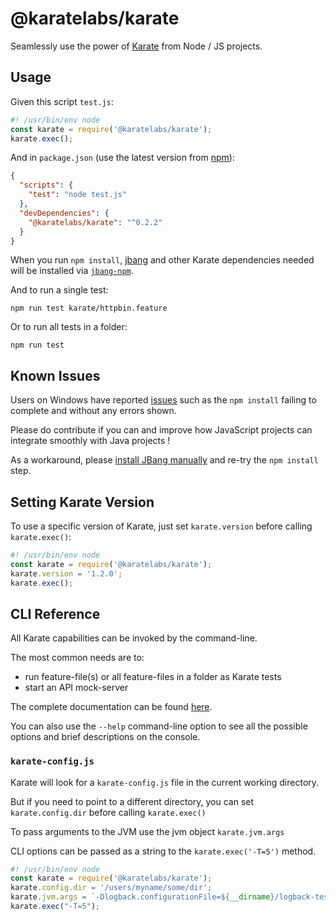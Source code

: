 # @karatelabs/karate
Seamlessly use the power of [Karate](https://github.com/karatelabs/karate) from Node / JS projects.

## Usage
Given this script `test.js`:

```js
#! /usr/bin/env node
const karate = require('@karatelabs/karate');
karate.exec();
```

And in `package.json` (use the latest version from [npm](https://www.npmjs.com/package/@karatelabs/karate)):

```json
{
  "scripts": {
    "test": "node test.js"
  },
  "devDependencies": {
    "@karatelabs/karate": "^0.2.2"
  }
}
```

When you run `npm install`, [jbang](https://www.jbang.dev/) and other Karate dependencies needed will be installed via [`jbang-npm`](https://github.com/jbangdev/jbang-npm).

And to run a single test:

```
npm run test karate/httpbin.feature
```

Or to run all tests in a folder:

```
npm run test
```

## Known Issues
Users on Windows have reported [issues](https://github.com/karatelabs/karate-npm/issues/2) such as the `npm install` failing to complete and without any errors shown.

Please do contribute if you can and improve how JavaScript projects can integrate smoothly with Java projects !

As a workaround, please [install JBang manually](https://www.jbang.dev/documentation/guide/latest/installation.html) and re-try the `npm install` step.

## Setting Karate Version

To use a specific version of Karate, just set `karate.version` before calling `karate.exec()`:

```js
#! /usr/bin/env node
const karate = require('@karatelabs/karate');
karate.version = '1.2.0';
karate.exec();
```

## CLI Reference
All Karate capabilities can be invoked by the command-line.

The most common needs are to:

* run feature-file(s) or all feature-files in a folder as Karate tests 
* start an API mock-server

The complete documentation can be found [here](https://github.com/karatelabs/karate/tree/master/karate-netty#usage).

You can also use the `--help` command-line option to see all the possible options and brief descriptions on the console.

### `karate-config.js`

Karate will look for a `karate-config.js` file in the current working directory.

But if you need to point to a different directory, you can set `karate.config.dir` before calling `karate.exec()`

To pass arguments to the JVM use the jvm object `karate.jvm.args`

CLI options can be passed as a string to the `karate.exec('-T=5')` method.

```js
#! /usr/bin/env node
const karate = require('@karatelabs/karate');
karate.config.dir = '/users/myname/some/dir';
karate.jvm.args = `-Dlogback.configurationFile=${__dirname}/logback-test.xml`;
karate.exec("-T=5");
```
